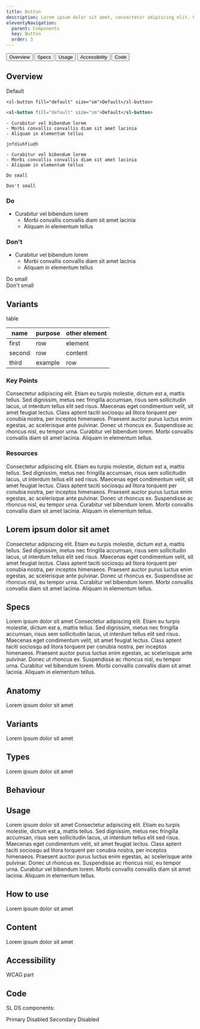 ```yaml
---
title: Button
description: Lorem ipsum dolor sit amet, consectetur adipiscing elit. Ut et massa mi. Aliquam in hendrerit urna.
eleventyNavigation:
  parent: Components
  key: Button
  order: 3
---
```


[//]: # (import { Button } from "@sanomalearning/slds-core/button";)

[//]: # (<script type="module" src="https://cdn.jsdelivr.net/npm/@shoelace-style/shoelace@2.0.0-beta.87/dist/components/button/button.js"></script>)
<script type="text/javascript">
      {% include "@sanomalearning/slds-core/button" %}
</script>

[//]: # (Left for the future use)
[//]: # (<div class="ds-tabs-wrapper">)

[//]: # (  <a href="#overview" class="ds-tab active">Overview</a>)

[//]: # (  <a href="#specs" class="ds-tab">Specs</a>)

[//]: # (  <a href="#usage" class="ds-tab">Usage</a>)

[//]: # (  <a href="#accessibility" class="ds-tab">Accessibility</a>)

[//]: # (  <a href="#code" class="ds-tab">Code</a>)

[//]: # (</div>)
[//]: # ( TODO: create tabs as a web component)

[//]: # (<dna-tab-bar>)

[//]: # (<dna-tab-button>Lorem</dna-tab-button>)

[//]: # (<dna-tab-button>Ipsum</dna-tab-button>)

[//]: # (<dna-tab-button>Dolor</dna-tab-button>)

[//]: # (</dna-tab-bar>)

[//]: # (<dna-tabs>test</dna-tabs>)

[//]: # ()
[//]: # (<dna-tabs>)

[//]: # (  <dna-tab-bar>)

[//]: # (    <dna-tab-button>Lorem</dna-tab-button>)

[//]: # (    <dna-tab-button>Ipsum</dna-tab-button>)

[//]: # (    <dna-tab-button>Dolor</dna-tab-button>)

[//]: # (  </dna-tab-bar>)

[//]: # (  <dna-tab>)

[//]: # (    Irure duis minim est esse veniam cupidatat. Velit et reprehenderit ullamco fugiat dolore irure exercitation laboris)

[//]: # (    ipsum laboris est mollit ullamco. Esse voluptate ex excepteur dolore pariatur sint fugiat deserunt enim Lorem.)

[//]: # (  </dna-tab>)

[//]: # (  <dna-tab>)

[//]: # (    Cupidatat sit pariatur velit quis ipsum elit Lorem incididunt veniam mollit. Veniam mollit velit incididunt)

[//]: # (    voluptate anim laborum sit dolore. Officia nostrud minim tempor cillum ipsum culpa proident irure id consequat. Qui)

[//]: # (    adipisicing veniam veniam sit fugiat enim est adipisicing.)

[//]: # (  </dna-tab>)

[//]: # (  <dna-tab>)

[//]: # (    Eiusmod dolore dolore reprehenderit velit laboris Lorem ullamco id. Ex sunt culpa nostrud commodo exercitation)

[//]: # (    fugiat laborum elit id laborum excepteur. Est ipsum sunt ex et nulla aliquip dolor cupidatat. Aliqua ullamco cillum)

[//]: # (    est commodo officia incididunt non in laborum officia esse elit ex. Proident aute proident veniam eu tempor)

[//]: # (    reprehenderit minim consectetur sit tempor reprehenderit culpa minim quis. Lorem incididunt minim irure labore anim.)

[//]: # (    Velit irure elit excepteur culpa aute qui aute ullamco est minim culpa eu eu.)

[//]: # (  </dna-tab>)

[//]: # (</dna-tabs>)

<div horizontal class="ds-tabs">
    <button class="ds-tab">Overview</button>
    <button class="ds-tab">Specs</button>
    <button class="ds-tab">Usage</button>
    <button class="ds-tab">Accessibility</button>
    <button class="ds-tab">Code</button>

[//]: # (  <div class="ds-tabs__container">)

[//]: # (    <div class="ds-tabs-wrapper">)
[//]: # (      <button class="ds-tab active">Overview</button>)

[//]: # (      <button class="ds-tab">Specs</button>)

[//]: # (      <button class="ds-tab">Usage</button>)

[//]: # (      <button class="ds-tab">Accessibility</button>)

[//]: # (      <button class="ds-tab">Code</button>)

[//]: # (    </div>)

[//]: # (    <div class="slider">)

[//]: # (      <div class="indicator"></div>)

[//]: # (    </div>)
[//]: # (  </div>)
  <div class="ds-tabs__tab-content-wrapper">

  <div class="ds-tabs__tab-content">

  [//]: # (<div class="ds-tabs__tab-container">)

  ## Overview

<sl-button fill="default" size="sm">Default</sl-button>

  <div class="ds-example">

    <sl-button fill="default" size="sm">Default</sl-button>

  </div>

  <div class="ds-code">

  ```html
  <sl-button fill="default" size="sm">Default</sl-button>
  ```

  </div>

  [//]: # (TODO: add button to copy code)

  <ds-alert heading="Do">

    - Curabitur vel bibendum lorem
    - Morbi convallis convallis diam sit amet lacinia
    - Aliquam in elementum tellus

  </ds-alert>

  <ds-alert variant="danger" heading="test">

    jnfdiuhfiudh

  </ds-alert>

  <ds-alert heading="Don't" variant="danger">
  
    - Curabitur vel bibendum lorem
    - Morbi convallis convallis diam sit amet lacinia
    - Aliquam in elementum tellus

  </ds-alert>


  <ds-alert heading="Dont" variant="success-small">

    Do small

  </ds-alert>


  <ds-alert heading="Don't" variant="danger-small">

    Don't small

  </ds-alert>

  <div class="ds-success">

  ### Do
  - Curabitur vel bibendum lorem
    - Morbi convallis convallis diam sit amet lacinia
    - Aliquam in elementum tellus

  </div>

  <div class="ds-danger">

  ### Don't

  - Curabitur vel bibendum lorem
    - Morbi convallis convallis diam sit amet lacinia
    - Aliquam in elementum tellus

  </div>

  <div class="ds-success--small">
  Do small
  </div>

  <div class="ds-danger--small">
  Don't small
  </div>

  ## Variants
  
  table 
  
  [//]: # (TODO: generate table from json)
  
  <div class="ds-table">
  
  | name   | purpose | other element |
  |--------|---------|---------------|
  | first  | row     | element       |
  | second | row     | content       |
  | third  | example | row           |
  


  </div>
  
  ### Key Points
  Consectetur adipiscing elit. Etiam eu turpis molestie, dictum est a, mattis tellus.
  Sed dignissim, metus nec fringilla accumsan, risus sem sollicitudin lacus, ut interdum tellus elit sed
  risus. Maecenas eget condimentum velit, sit amet feugiat lectus. Class aptent taciti sociosqu ad litora
  torquent per conubia nostra, per inceptos himenaeos. Praesent auctor purus luctus enim egestas, ac
  scelerisque ante pulvinar. Donec ut rhoncus ex. Suspendisse ac rhoncus nisl, eu tempor urna.
  Curabitur vel bibendum lorem. Morbi convallis convallis diam sit amet lacinia.
  Aliquam in elementum tellus.
  
  ### Resources
  Consectetur adipiscing elit. Etiam eu turpis molestie, dictum est a, mattis tellus.
  Sed dignissim, metus nec fringilla accumsan, risus sem sollicitudin lacus, ut interdum tellus elit sed
  risus. Maecenas eget condimentum velit, sit amet feugiat lectus. Class aptent taciti sociosqu ad litora
  torquent per conubia nostra, per inceptos himenaeos. Praesent auctor purus luctus enim egestas, ac
  scelerisque ante pulvinar. Donec ut rhoncus ex. Suspendisse ac rhoncus nisl, eu tempor urna.
  Curabitur vel bibendum lorem. Morbi convallis convallis diam sit amet lacinia.
  Aliquam in elementum tellus.

  ## Lorem ipsum dolor sit amet
  Consectetur adipiscing elit. Etiam eu turpis molestie, dictum est a, mattis tellus. 
  Sed dignissim, metus nec fringilla accumsan, risus sem sollicitudin lacus, ut interdum tellus elit sed 
  risus. Maecenas eget condimentum velit, sit amet feugiat lectus. Class aptent taciti sociosqu ad litora 
  torquent per conubia nostra, per inceptos himenaeos. Praesent auctor purus luctus enim egestas, ac 
  scelerisque ante pulvinar. Donec ut rhoncus ex. Suspendisse ac rhoncus nisl, eu tempor urna. 
  Curabitur vel bibendum lorem. Morbi convallis convallis diam sit amet lacinia. 
  Aliquam in elementum tellus.

[//]: # (</div>)

[//]: # (<div vertical class="ds-tabs">)

[//]: # (  <div class="ds-tabs__container">)

[//]: # (    <div class="ds-tabs-wrapper">)

[//]: # (      <a href="#overview" class="ds-tab--vertical active">Overview</a>)

[//]: # (      <a href="#variants" class="ds-tab--vertical">Variants</a>)

[//]: # (      <a href="#key-points" class="ds-tab--vertical">Key Points</a>)

[//]: # (    </div>)

[//]: # (    <div class="slider">)

[//]: # (      <div class="indicator"></div>)

[//]: # (    </div>)

[//]: # (  </div>)

[//]: # ()
[//]: # ([//]: # &#40;  <div class="ds-tabs__tab-content-wrapper"></div>&#41;)
[//]: # (</div>)

  </div>

  <div class="ds-tabs__tab-content">
  
  ## Specs
  
  Lorem ipsum dolor sit amet
  Consectetur adipiscing elit. Etiam eu turpis molestie, dictum est a, mattis tellus. Sed dignissim, metus nec fringilla accumsan, risus sem sollicitudin lacus, ut interdum tellus elit sed risus. Maecenas eget condimentum velit, sit amet feugiat lectus. Class aptent taciti sociosqu ad litora torquent per conubia nostra, per inceptos himenaeos. Praesent auctor purus luctus enim egestas, ac scelerisque ante pulvinar. Donec ut rhoncus ex. Suspendisse ac rhoncus nisl, eu tempor urna. Curabitur vel bibendum lorem. Morbi convallis convallis diam sit amet lacinia. Aliquam in elementum tellus.
  
  ## Anatomy

  Lorem ipsum dolor sit amet
  
  ## Variants

  Lorem ipsum dolor sit amet
  
  ## Types

  Lorem ipsum dolor sit amet
  
  ## Behaviour
  </div>

  <div class="ds-tabs__tab-content">
  
  ## Usage
  
  Lorem ipsum dolor sit amet
  Consectetur adipiscing elit. Etiam eu turpis molestie, dictum est a, mattis tellus. Sed dignissim, metus nec fringilla accumsan, risus sem sollicitudin lacus, ut interdum tellus elit sed risus. Maecenas eget condimentum velit, sit amet feugiat lectus. Class aptent taciti sociosqu ad litora torquent per conubia nostra, per inceptos himenaeos. Praesent auctor purus luctus enim egestas, ac scelerisque ante pulvinar. Donec ut rhoncus ex. Suspendisse ac rhoncus nisl, eu tempor urna. Curabitur vel bibendum lorem. Morbi convallis convallis diam sit amet lacinia. Aliquam in elementum tellus.
  
  ## How to use

  Lorem ipsum dolor sit amet

  ## Content

  Lorem ipsum dolor sit amet

  </div>

  <div class="ds-tabs__tab-content">
  
  ## Accessibility
  
  WCAG part
  
  </div>

  <div class="ds-tabs__tab-content">
  
  ## Code
  
  SL DS components:
    <div class="ds-buttons-wrapper">
      <sl-button>Primary</sl-button>
      <sl-button disabled>Disabled</sl-button>
      <sl-button variant="secondary">Secondary</sl-button>
      <sl-button variant="secondary" disabled>Disabled</sl-button>
    </div>
  
  </div>

</div>
</div>


[//]: # (<div class="ds-tabs">)

[//]: # (<div class="ds-tabs__container">)

[//]: # (<div class="ds-tabs-wrapper">)

[//]: # (  <a href="#overview" class="ds-tab active">Overview</a>)

[//]: # (  <a href="#specs" class="ds-tab">Specs</a>)

[//]: # (  <a href="#usage" class="ds-tab">Usage</a>)

[//]: # (  <a href="#accessibility" class="ds-tab">Accessibility</a>)

[//]: # (  <a href="#code" class="ds-tab">Code</a>)

[//]: # (</div>)

[//]: # (<div class="slider">)

[//]: # (<div class="indicator"></div>)

[//]: # (</div>)

[//]: # (</div>)

[//]: # (<div class="ds-tabs__tab-content-wrapper">)

[//]: # (<div class="ds-tabs__tab-content ds-tabs__tab-content--active">)

[//]: # (tab 1)

[//]: # (</div>)

[//]: # (<div class="ds-tabs__tab-content">)

[//]: # (tab 2)

[//]: # (</div>)

[//]: # (<div class="ds-tabs__tab-content">)

[//]: # (</div>)

[//]: # (</div>)

[//]: # (</div>)



[//]: # (<div class="ds-tabs-wrapper">)

[//]: # (  <a id="overview" class="ds-tab active">Overview</a>)

[//]: # (  <a id="specs" class="ds-tab">Specs</a>)

[//]: # (  <a id="usage" class="ds-tab">Usage</a>)

[//]: # (  <a id="accessibility" class="ds-tab">Accessibility</a>)

[//]: # (  <a id="code" class="ds-tab">Code</a>)

[//]: # (</div>)

[//]: # (<div id="overview" class="ds-tab-content">)

[//]: # (  <h3>London</h3>)

[//]: # (  <p>London is the capital city of England.</p>)

[//]: # (test)

[//]: # (</div>)


[//]: # (////////////////////////////////////////////////////////////////////////)

[//]: # (## Overview)

[//]: # ()
[//]: # (Button component overview)

[//]: # ()
[//]: # (### Key Points)

[//]: # ()
[//]: # (### Live demo)

[//]: # ()
[//]: # (### Resources)

[//]: # (## Specs)

[//]: # ()
[//]: # (Lorem ipsum dolor sit amet)

[//]: # (Consectetur adipiscing elit. Etiam eu turpis molestie, dictum est a, mattis tellus. Sed dignissim, metus nec fringilla accumsan, risus sem sollicitudin lacus, ut interdum tellus elit sed risus. Maecenas eget condimentum velit, sit amet feugiat lectus. Class aptent taciti sociosqu ad litora torquent per conubia nostra, per inceptos himenaeos. Praesent auctor purus luctus enim egestas, ac scelerisque ante pulvinar. Donec ut rhoncus ex. Suspendisse ac rhoncus nisl, eu tempor urna. Curabitur vel bibendum lorem. Morbi convallis convallis diam sit amet lacinia. Aliquam in elementum tellus.)

[//]: # ()
[//]: # (### Anatomy)

[//]: # ()
[//]: # (### Variants)

[//]: # ()
[//]: # (### Types)

[//]: # ()
[//]: # (### Behaviour)

[//]: # (## Usage)

[//]: # ()
[//]: # (Lorem ipsum dolor sit amet)

[//]: # (Consectetur adipiscing elit. Etiam eu turpis molestie, dictum est a, mattis tellus. Sed dignissim, metus nec fringilla accumsan, risus sem sollicitudin lacus, ut interdum tellus elit sed risus. Maecenas eget condimentum velit, sit amet feugiat lectus. Class aptent taciti sociosqu ad litora torquent per conubia nostra, per inceptos himenaeos. Praesent auctor purus luctus enim egestas, ac scelerisque ante pulvinar. Donec ut rhoncus ex. Suspendisse ac rhoncus nisl, eu tempor urna. Curabitur vel bibendum lorem. Morbi convallis convallis diam sit amet lacinia. Aliquam in elementum tellus.)


[//]: # (## Accessibility)

[//]: # ()
[//]: # (WCAG part)

[//]: # (## Code)

[//]: # ()
[//]: # (SL DS components:)

[//]: # (<div class="ds-buttons-wrapper">)

[//]: # (  <sl-button>Primary</sl-button>)

[//]: # (  <sl-button disabled>Disabled</sl-button>)

[//]: # (  <sl-button variant="secondary">Secondary</sl-button>)

[//]: # (  <sl-button variant="secondary" disabled>Disabled</sl-button>)

[//]: # (</div>)


[//]: # (<div vertical class="ds-tabs">)

[//]: # (  <div class="ds-tabs__container">)

[//]: # (    <div class="ds-tabs-wrapper">)

[//]: # (      <button class="ds-tab active">Overview</button>)

[//]: # (      <button class="ds-tab">Specs</button>)

[//]: # (      <button class="ds-tab">Usage</button>)

[//]: # (      <button class="ds-tab">Accessibility</button>)

[//]: # (      <button class="ds-tab">Code</button>)

[//]: # (    </div>)

[//]: # (    <div class="slider">)

[//]: # (      <div class="indicator"></div>)

[//]: # (    </div>)

[//]: # (  </div>)

[//]: # (  <div class="ds-tabs__tab-content-wrapper"></div>)

[//]: # (</div>)